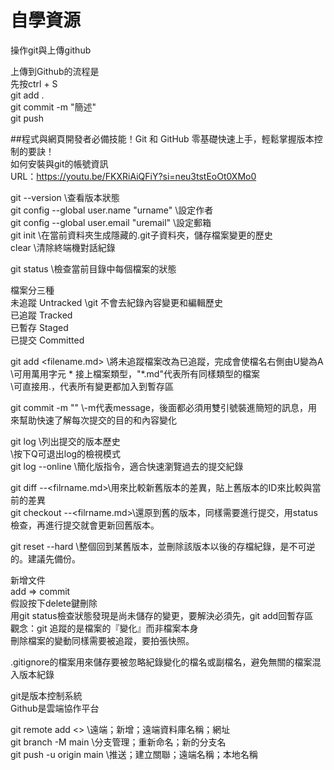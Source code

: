 # 自學資源
操作git與上傳github<br>

上傳到Github的流程是  
先按ctrl + S  
git add .  
git commit -m "簡述"  
git push  


##程式與網頁開發者必備技能！Git 和 GitHub 零基礎快速上手，輕鬆掌握版本控制的要訣！  
如何安裝與git的帳號資訊  
URL：https://youtu.be/FKXRiAiQFiY?si=neu3tstEoOt0XMo0  
  
git --version \\查看版本狀態  
git config --global user.name "urname" \\設定作者  
git config --global user.email "uremail" \\設定郵箱  
git init \\在當前資料夾生成隱藏的.git子資料夾，儲存檔案變更的歷史  
clear \\清除終端機對話紀錄  
  
git status \\檢查當前目錄中每個檔案的狀態  
  
檔案分三種  
未追蹤 Untracked \\git 不會去紀錄內容變更和編輯歷史  
已追蹤 Tracked  
已暫存 Staged  
已提交 Committed  
  
git add <filename.md> \\將未追蹤檔案改為已追蹤，完成會使檔名右側由U變為A  
\\可用萬用字元 * 接上檔案類型，"*.md"代表所有同樣類型的檔案  
\\可直接用.，代表所有變更都加入到暫存區  
  
git commit -m "" \\-m代表message，後面都必須用雙引號裝進簡短的訊息，用來幫助快速了解每次提交的目的和內容變化  
  
git log \\列出提交的版本歷史  
\\按下Q可退出log的檢視模式  
git log --online \\簡化版指令，適合快速瀏覽過去的提交紀錄  
  
git diff <oldversionID> --<filrname.md>\\用來比較新舊版本的差異，貼上舊版本的ID來比較與當前的差異  
git checkout <oldversionID> --<filrname.md>\\還原到舊的版本，同樣需要進行提交，用status檢查，再進行提交就會更新回舊版本。  
  
git reset --hard <oldversionID> \\整個回到某舊版本，並刪除該版本以後的存檔紀錄，是不可逆的。建議先備份。  
  
新增文件  
add => commit  
假設按下delete鍵刪除  
用git status檢查狀態發現是尚未儲存的變更，要解決必須先，git add回暫存區  
觀念：git 追蹤的是檔案的『變化』而非檔案本身  
刪除檔案的變動同樣需要被追蹤，要拍張快照。  
  
.gitignore的檔案用來儲存要被忽略紀錄變化的檔名或副檔名，避免無關的檔案混入版本紀錄  
  
git是版本控制系統  
Github是雲端協作平台  
  
git remote add <> <URL> \\遠端；新增；遠端資料庫名稱；網址  
git branch -M main \\分支管理；重新命名；新的分支名  
git push -u origin main \\推送；建立關聯；遠端名稱；本地名稱  
  


